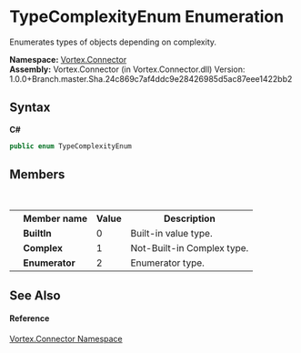 # TypeComplexityEnum Enumeration
 

Enumerates types of objects depending on complexity.

**Namespace:**&nbsp;<a href="N_Vortex_Connector.md">Vortex.Connector</a><br />**Assembly:**&nbsp;Vortex.Connector (in Vortex.Connector.dll) Version: 1.0.0+Branch.master.Sha.24c869c7af4ddc9e28426985d5ac87eee1422bb2

## Syntax

**C#**<br />
``` C#
public enum TypeComplexityEnum
```


## Members
&nbsp;<table><tr><th></th><th>Member name</th><th>Value</th><th>Description</th></tr><tr><td /><td target="F:Vortex.Connector.TypeComplexityEnum.BuiltIn">**BuiltIn**</td><td>0</td><td>Built-in value type.</td></tr><tr><td /><td target="F:Vortex.Connector.TypeComplexityEnum.Complex">**Complex**</td><td>1</td><td>Not-Built-in Complex type.</td></tr><tr><td /><td target="F:Vortex.Connector.TypeComplexityEnum.Enumerator">**Enumerator**</td><td>2</td><td>Enumerator type.</td></tr></table>

## See Also


#### Reference
<a href="N_Vortex_Connector.md">Vortex.Connector Namespace</a><br />